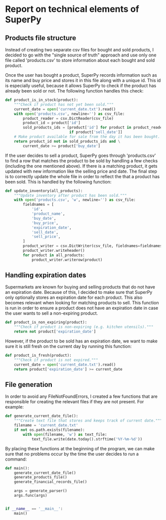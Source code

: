 # Report on technical elements of SuperPy

## Products file structure
Instead of creating two separate csv files for bought and sold products, I decided to go with the "single source of truth" approach and use only one file called 'products.csv' to store information about each bought and sold product.

Once the user has bought a product, SuperPy records information such as its name and buy price and stores it in this file along with a unique id. This id is especially useful, because it allows SuperPy to check if the product has already been sold or not. The following function handles this check:
```python
def product_is_in_stock(product):
    """Check if product has not yet been sold."""
    current_date = open('current_date.txt').read()
    with open('products.csv', newline='') as csv_file:
        product_reader = csv.DictReader(csv_file)
        product_id = product['id']
        sold_products_ids = [product['id'] for product in product_reader
                             if product['sell_date']]
    # Make product available for sale from the day it has been bought.
    return product_id not in sold_products_ids and \
        current_date >= product['buy_date']
```
If the user decides to sell a product, SuperPy goes through 'products.csv' to find a row that matches the product to be sold by handling a few checks (including the one mentioned above). If there is a matching product, it gets updated with new information like the selling price and date. The final step is to correctly update the whole file in order to reflect the that a product has been sold. This is handled by the following function:
```python
def update_inventory(all_products):
    """Update inventory after product has been sold."""
    with open('products.csv', 'w', newline='') as csv_file:
        fieldnames = [
            'id',
            'product_name',
            'buy_date',
            'buy_price',
            'expiration_date',
            'sell_date',
            'sell_price',
        ]
        product_writer = csv.DictWriter(csv_file, fieldnames=fieldnames)
        product_writer.writeheader()
        for product in all_products:
            product_writer.writerow(product)
```
## Handling expiration dates
Supermarkets are known for buying and selling products that do not have an expiration date. Because of this, I decided to make sure that SuperPy only optionally stores an expiration date for each product. This also becomes relevant when looking for matching products to sell. This function is run in order to ensure a product does not have an expiration date in case the user wants to sell a non-expiring product.
```python
def product_is_non_expiring(product):
    """Check if product is non-expiring (e.g. kitchen utensils)."""
    return not product['expiration_date']
```
However, if the product to be sold has an expiration date, we want to make sure it is still fresh on the current day by running this function:
```python
def product_is_fresh(product):
    """Check if product is not expired."""
    current_date = open('current_date.txt').read()
    return product['expiration_date'] >= current_date
```
## File generation
In order to avoid any FileNotFoundErrors, I created a few functions that are responsible for creating the relevant files if they are not present. For example:
```python
def generate_current_date_file():
    """Create text file that stores and keeps track of current date."""
    filename = 'current_date.txt'
    if not os.path.exists(filename):
        with open(filename, 'w') as text_file:
            text_file.write(date.today().strftime('%Y-%m-%d'))
```
By placing these functions at the beginning of the program, we can make sure that no problems occur by the time the user decides to run a command:
```python
def main():
    generate_current_date_file()
    generate_products_file()
    generate_financial_records_file()

    args = generate_parser()
    args.func(args)


if __name__ == '__main__':
    main()
```